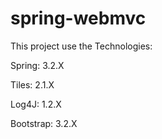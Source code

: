 spring-webmvc
=====================================================

This project use the Technologies:

Spring:    3.2.X

Tiles:     2.1.X

Log4J:     1.2.X

Bootstrap: 3.2.X

